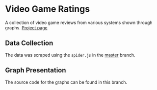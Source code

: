 # Video Game Ratings
A collection of video game reviews from various systems shown through graphs.
[Project page](http://blog.brainss.me/vg-ratings)

## Data Collection
The data was scraped using the `spider.js` in the [master](https://github.com/brainss/vg-ratings/tree/master) branch.

## Graph Presentation
The source code for the graphs can be found in this branch.
